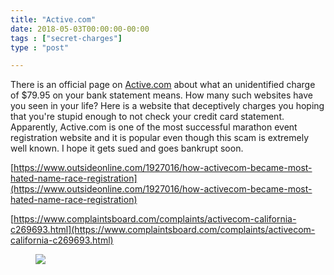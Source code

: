 ```yaml
---
title: "Active.com"
date: 2018-05-03T00:00:00-00:00
tags : ["secret-charges"]
type : "post"

---
```


There is an official page on [Active.com](http://activesupport.force.com/usersupport/articles/en_US/Article/64-95-Charge) about what an unidentified charge of $79.95 on your bank statement means. How many such websites have you seen in your life? Here is a website that deceptively charges you hoping that you're stupid enough to not check your credit card statement. Apparently, Active.com is one of the most successful marathon event registration website and it is popular even though this scam is extremely well known. I hope it gets sued and goes bankrupt soon.


[https://www.outsideonline.com/1927016/how-activecom-became-most-hated-name-race-registration](https://www.outsideonline.com/1927016/how-activecom-became-most-hated-name-race-registration)

[https://www.complaintsboard.com/complaints/activecom-california-c269693.html](https://www.complaintsboard.com/complaints/activecom-california-c269693.html)

<figure class="xlarge center">
<img src="https://live.staticflickr.com/65535/50241204976_2778f6b977_k.jpg">
</fig>
